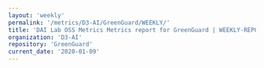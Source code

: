 ```yaml
---
layout: 'weekly'
permalink: '/metrics/D3-AI/GreenGuard/WEEKLY/'
title: 'DAI Lab OSS Metrics Metrics report for GreenGuard | WEEKLY-REPORT-2020-01-09'
organization: 'D3-AI'
repository: 'GreenGuard'
current_date: '2020-01-09'
---
```

